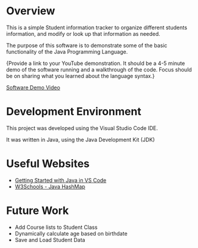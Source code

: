 # Overview

This is a simple Student information tracker to organize different students information, and modify or look up that information as needed.

The purpose of this software is to demonstrate some of the basic functionality of the Java Programming Language.

{Provide a link to your YouTube demonstration. It should be a 4-5 minute demo of the software running and a walkthrough of the code. Focus should be on sharing what you learned about the language syntax.}

[Software Demo Video](https://youtu.be/Z5msQWA4l1M)

# Development Environment

This project was developed using the Visual Studio Code IDE.

It was written in Java, using the Java Development Kit (JDK)

# Useful Websites


- [Getting Started with Java in VS Code](https://code.visualstudio.com/docs/java/java-tutorial)
- [W3Schools - Java HashMap](https://www.w3schools.com/java/java_hashmap.asp)

# Future Work

- Add Course lists to Student Class
- Dynamically calculate age based on birthdate
- Save and Load Student Data